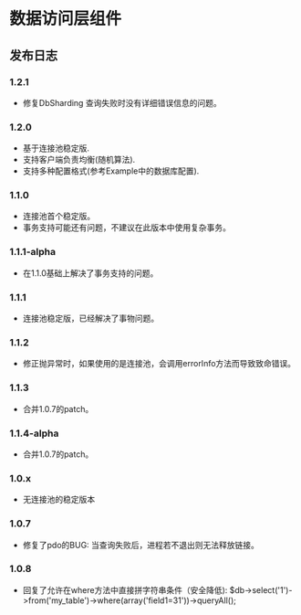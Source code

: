 数据访问层组件
============

## 发布日志

### 1.2.1
* 修复DbSharding 查询失败时没有详细错误信息的问题。

### 1.2.0 
* 基于连接池稳定版.
* 支持客户端负责均衡(随机算法).
* 支持多种配置格式(参考Example中的数据库配置).

### 1.1.0
* 连接池首个稳定版。
* 事务支持可能还有问题，不建议在此版本中使用复杂事务。

### 1.1.1-alpha
* 在1.1.0基础上解决了事务支持的问题。

### 1.1.1
* 连接池稳定版，已经解决了事物问题。

### 1.1.2
* 修正抛异常时，如果使用的是连接池，会调用errorInfo方法而导致致命错误。

### 1.1.3
* 合并1.0.7的patch。

### 1.1.4-alpha
* 合并1.0.7的patch。

### 1.0.x
* 无连接池的稳定版本
### 1.0.7
* 修复了pdo的BUG: 当查询失败后，进程若不退出则无法释放链接。
### 1.0.8
* 回复了允许在where方法中直接拼字符串条件（安全降低): $db->select('1')->from('my_table')->where(array('field1=31'))->queryAll();
